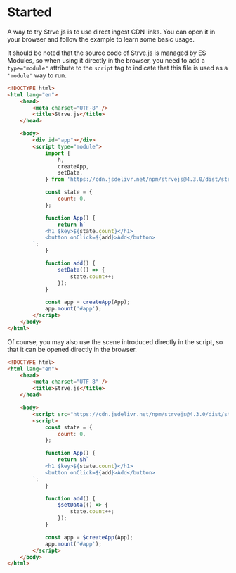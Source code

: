 # Started

A way to try Strve.js is to use direct ingest CDN links. You can open it in your browser and follow the example to learn some basic usage.

It should be noted that the source code of Strve.js is managed by ES Modules, so when using it directly in the browser, you need to add a `type="module"` attribute to the `script` tag to indicate that this file is used as a `'module'` way to run.

```html
<!DOCTYPE html>
<html lang="en">
	<head>
		<meta charset="UTF-8" />
		<title>Strve.js</title>
	</head>

	<body>
		<div id="app"></div>
		<script type="module">
			import {
				h,
				createApp,
				setData,
			} from 'https://cdn.jsdelivr.net/npm/strvejs@4.3.0/dist/strve.esm.min.js';

			const state = {
				count: 0,
			};

			function App() {
				return h`
            <h1 $key>${state.count}</h1>
            <button onClick=${add}>Add</button> 
        `;
			}

			function add() {
				setData(() => {
					state.count++;
				});
			}

			const app = createApp(App);
			app.mount('#app');
		</script>
	</body>
</html>
```

Of course, you may also use the scene introduced directly in the script, so that it can be opened directly in the browser.

```html
<!DOCTYPE html>
<html lang="en">
	<head>
		<meta charset="UTF-8" />
		<title>Strve.js</title>
	</head>

	<body>
		<script src="https://cdn.jsdelivr.net/npm/strvejs@4.3.0/dist/strve.iife.min.js"></script>
		<script>
			const state = {
				count: 0,
			};

			function App() {
				return $h`
            <h1 $key>${state.count}</h1>
            <button onClick=${add}>Add</button> 
        `;
			}

			function add() {
				$setData(() => {
					state.count++;
				});
			}

			const app = $createApp(App);
			app.mount('#app');
		</script>
	</body>
</html>
```

<startedCom/>
